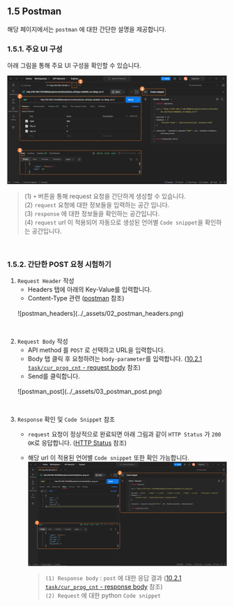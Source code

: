 ﻿## 1.5 Postman

해당 페이지에서는 `postman` 에 대한 간단한 설명을 제공합니다.

### 1.5.1. 주요 UI 구성

아래 그림을 통해 주요 UI 구성을 확인할 수 있습니다.

![postman_description](../_assets/01_postman_desc.png)

<blockquote>

(1) `+` 버튼을 통해 request 요청을 간단하게 생성할 수 있습니다. </br>
(2) `request` 요청에 대한 정보들을 입력하는 공간 입니다. </br>
(3) `response` 에 대한 정보들을 확인하는 공간입니다. </br>
(4) `request` url 이 적용되어 자동으로 생성된 언어별 `Code snippet`을 확인하는 공간입니다. </br>

</blockquote>

<br>

### 1.5.2. 간단한 POST 요청 시험하기

1. `Request Header` 작성 
	- Headers 탭에 아래의 Key-Value를 입력합니다.
  	- Content-Type 관련 ([postman](https://blog.postman.com/what-are-http-headers/#Content-type) 참조)
	<br>
	![postman_headers](../_assets/02_postman_headers.png)

<br>

2. `Request Body` 작성 
	- API method 를 `POST` 로 선택하고 URL을 입력합니다.
	- Body 탭 클릭 후 요청하려는 `body-parameter`를 입력합니다. ([10.2.1 `task/cur_prog_cnt` - request body](../8-context/2-post/1-task-cur_prog_cnt.md#request-body) 참조)
	- Send를 클릭합니다.
	<br>
	![postman_post](../_assets/03_postman_post.png)

<br>

3. `Response` 확인 및 `Code Snippet` 참조
	- `request` 요청이 정상적으로 완료되면 아래 그림과 같이 `HTTP Status` 가 `200 OK`로 응답합니다. ([HTTP Status](https://developer.mozilla.org/en-US/docs/Web/HTTP/Status) 참조)
	- 해당 url 이 적용된 언어별 `Code snippet` 또한 확인 가능합니다.
	![postman_post_result](../_assets/04_postman_post_result_check.png)

		<blockquote>

		`(1) Response body` : `post` 에 대한 응답 결과 ([10.2.1 `task/cur_prog_cnt` - response body](../8-context/2-post/1-task-cur_prog_cnt.md#response-body) 참조) </br>
		`(2) Request` 에 대한 python `Code snippet`

		</blockquote>